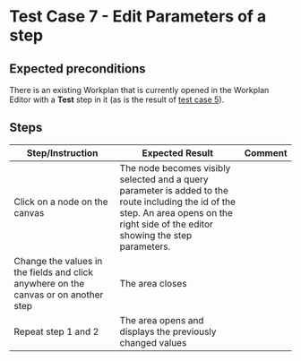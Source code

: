 # Test Case 7 - Edit Parameters of a step

## Expected preconditions

There is an existing Workplan that is currently opened in the Workplan Editor with a **Test** step in it (as is the result of [test case 5](05_add_a_new_step_to_the_workplan.md)).

## Steps

| Step/Instruction | Expected Result | Comment |
|------------------|-----------------|---------|
| Click on a node on the canvas | The node becomes visibly selected and a query parameter is added to the route including the id of the step. An area opens on the right side of the editor showing the step parameters. ||
| Change the values in the fields and click anywhere on the canvas or on another step | The area closes ||
| Repeat step 1 and 2 | The area opens and displays the previously changed values ||
